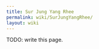 ```yaml
---
title: Sur Jung Yang Rhee
permalink: wiki/SurJungYangRhee/
layout: wiki
---
```


TODO: write this page.

